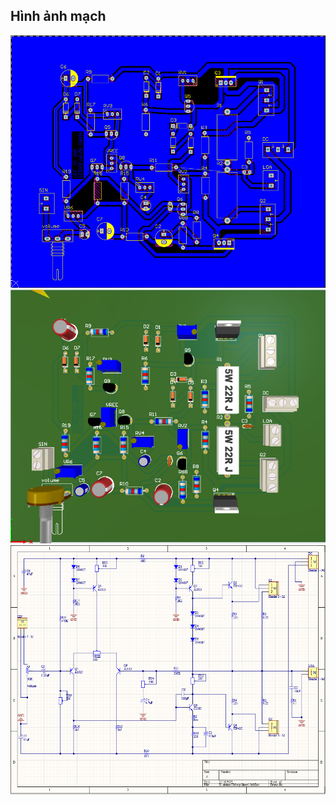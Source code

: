 ## Hình ảnh mạch

![Sơ đồ 2D](OCL%20VI%20SAI%2035W_2D.png)
![Sơ đồ 3D](OCL%20VI%20SAI%2035W_3D.png)
![Schematic](OCL%20VI%20SAI%2035W_schematic.png)
